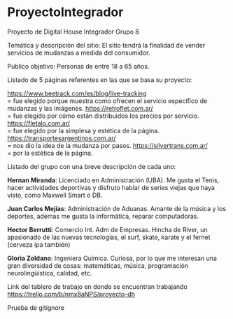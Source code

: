 # ProyectoIntegrador
Proyecto de Digital House Integrador Grupo 8


Temática y descripción del sitio:
El sitio tendrá la finalidad de vender servicios de mudanzas a medida del consumidor.

Publico objetivo:
Personas de entre 18 a 65 años.

Listado de 5 páginas referentes en las que se basa su proyecto:

https://www.beetrack.com/es/blog/live-tracking <br> = fue elegido porque muestra como ofrecen el servicio específico de mudanzas y las imágenes.
https://retroflet.com.ar/ <br> = fue elegido por cómo están distribuidos los precios por servicio.
https://fletalo.com.ar/ <br> = fue elegido por la simplesa y estética de la página.
https://transportesargentinos.com.ar/ <br> = nos dio la idea de la mudanza por pasos.
https://silvertrans.com.ar/ <br> = por la estética de la página.

Listado del grupo con una breve descripción de cada uno:<br>

<B>Hernan Miranda</B>:
Licenciado en Administración (UBA). 
Me gusta el Tenis, hacer actividades deportivas y disfruto hablar de series viejas que haya visto, como Maxwell Smart o DB.

<B>Juan Carlos Mejías</B>:
Administración de Aduanas. 
Amante de la música y los deportes, ademas me gusta la informática, reparar computadoras.

<B>Hector Berrutti</B>:
Comercio Int. Adm de Empresas. 
Hincha de River, un apasionado de las nuevas tecnologías, el surf, skate, karate y el fernet (cerveza ipa también)

<B>Gloria Zoldano</B>:
Ingeniera Química. 
Curiosa,  por lo que me interesan una gran diversidad de cosas: matemáticas, música, programación neurolingüística, calidad, etc.

Link del tablero de trabajo en donde se encuentran trabajando
https://trello.com/b/nmx8aNPS/proyecto-dh

Prueba de gitignore
